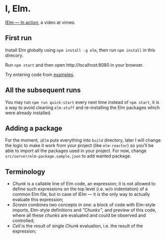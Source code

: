 # I, Elm.

[IElm — In action](https://vimeo.com/242822314), a video at vimeo.

## First run

Install Elm globally using `npm install -g elm`, then run `npm install` in this direcory.

Run `npm start` and then open http://localhost:8080 in your browser.

Try entering code from [examples]('./tree/master/examples').

## All the subsequent runs

You may run `npm run quick-start` every next time instead of `npm start`, it is a way to avoid cleaning `elm-stuff` and re-installing the Elm packages which were already installed.

## Adding a package

For the moment, `iElm` puts everything into `build` directory, later I will change the logic to make it work from your project (like `elm-reactor`) so you'll be able to import all the packages used in your project. For now, change `src/server/elm-package.sample.json` to add wanted package.

## Terminology

* _Chunk_ is a callable line of Elm code, an expression; it is not allowed to define such expressions on the top level (i.e. w/o indentation) of a common Elm file, but in case of iElm — it is the only way to actually evaluate this expression;
* _Screen_ combines two concepts in one: a block of code with Elm-style imports, Elm-style definitions and _"Chunks"_, and preview of this code, where all these _chunks_ are evaluated and could be observed and controlled;
* _Cell_ is the result of single _Chunk_ evaluation, i.e. the result of the expression;
